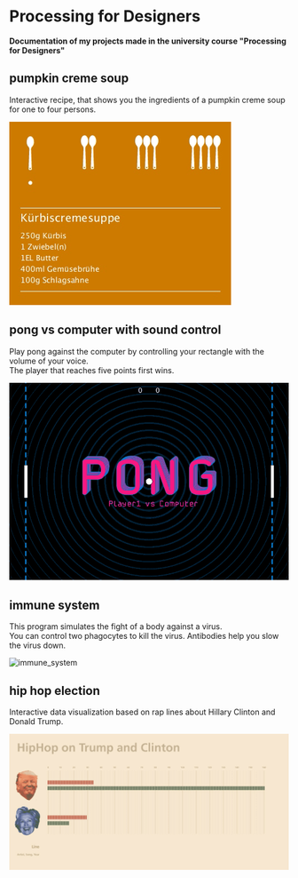 # Processing for Designers 
**Documentation of my projects made in the university course "Processing for Designers"**

## pumpkin creme soup
Interactive recipe, that shows you the ingredients of a pumpkin creme soup for one to four persons.

![pumpkin_creme_soup](https://github.com/TimTimson/Processing-for-Designers/blob/master/gif/pumpkin_creme_soup.gif)

## pong vs computer with sound control
Play pong against the computer by controlling your rectangle with the volume of your voice. <br>
The player that reaches five points first wins.

![pong_vs_computer_sound](https://github.com/TimTimson/Processing-for-Designers/blob/master/gif/pong_vs_computer.gif)

## immune system
This program simulates the fight of a body against a virus. <br>
You can control two phagocytes to kill the virus. 
Antibodies help you slow the virus down.

![immune_system](https://github.com/TimTimson/Processing-for-Designers/blob/master/gif/immune_system.gif)

## hip hop election
Interactive data visualization based on rap lines about Hillary Clinton and Donald Trump. 


![hip_hop_election](https://github.com/TimTimson/Processing-for-Designers/blob/master/gif/hip_hop_election.gif)
